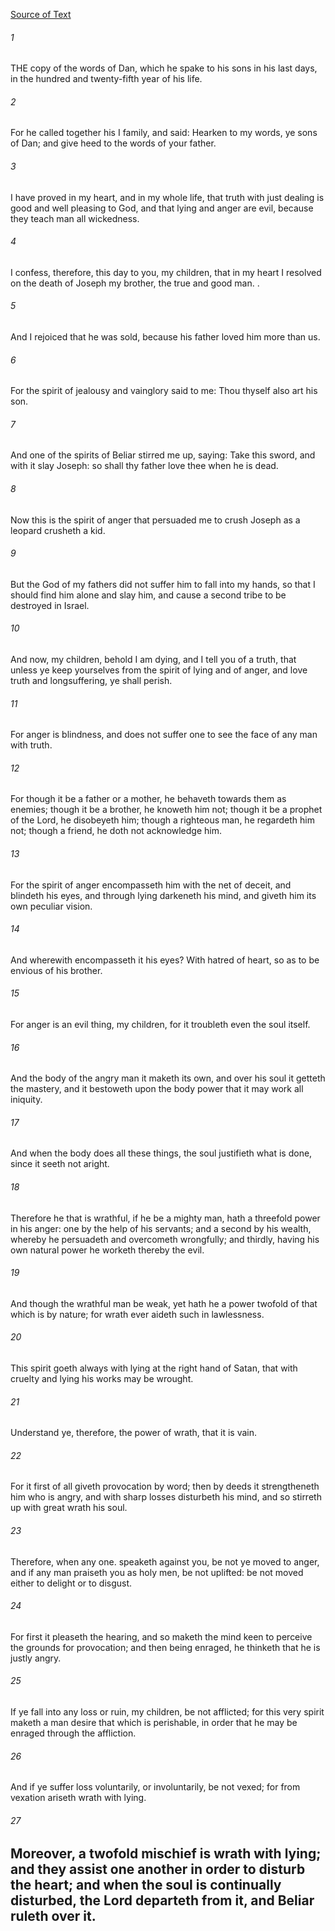 [Source of Text](https://github.com/scrollmapper/bible_databases_deuterocanonical)

###### 1
THE copy of the words of Dan, which he spake to his sons in his last days, in the hundred and twenty-fifth year of his life.

###### 2
For he called together his I family, and said: Hearken to my words, ye sons of Dan; and give heed to the words of your father.

###### 3
I have proved in my heart, and in my whole life, that truth with just dealing is good and well pleasing to God, and that lying and anger are evil, because they teach man all wickedness.

###### 4
I confess, therefore, this day to you, my children, that in my heart I resolved on the death of Joseph my brother, the true and good man. .

###### 5
And I rejoiced that he was sold, because his father loved him more than us.

###### 6
For the spirit of jealousy and vainglory said to me: Thou thyself also art his son.

###### 7
And one of the spirits of Beliar stirred me up, saying: Take this sword, and with it slay Joseph: so shall thy father love thee when he is dead.

###### 8
Now this is the spirit of anger that persuaded me to crush Joseph as a leopard crusheth a kid.

###### 9
But the God of my fathers did not suffer him to fall into my hands, so that I should find him alone and slay him, and cause a second tribe to be destroyed in Israel.

###### 10
And now, my children, behold I am dying, and I tell you of a truth, that unless ye keep yourselves from the spirit of lying and of anger, and love truth and longsuffering, ye shall perish.

###### 11
For anger is blindness, and does not suffer one to see the face of any man with truth.

###### 12
For though it be a father or a mother, he behaveth towards them as enemies; though it be a brother, he knoweth him not; though it be a prophet of the Lord, he disobeyeth him; though a righteous man, he regardeth him not; though a friend, he doth not acknowledge him.

###### 13
For the spirit of anger encompasseth him with the net of deceit, and blindeth his eyes, and through lying darkeneth his mind, and giveth him its own peculiar vision.

###### 14
And wherewith encompasseth it his eyes? With hatred of heart, so as to be envious of his brother.

###### 15
For anger is an evil thing, my children, for it troubleth even the soul itself.

###### 16
And the body of the angry man it maketh its own, and over his soul it getteth the mastery, and it bestoweth upon the body power that it may work all iniquity.

###### 17
And when the body does all these things, the soul justifieth what is done, since it seeth not aright.

###### 18
Therefore he that is wrathful, if he be a mighty man, hath a threefold power in his anger: one by the help of his servants; and a second by his wealth, whereby he persuadeth and overcometh wrongfully; and thirdly, having his own natural power he worketh thereby the evil.

###### 19
And though the wrathful man be weak, yet hath he a power twofold of that which is by nature; for wrath ever aideth such in lawlessness.

###### 20
This spirit goeth always with lying at the right hand of Satan, that with cruelty and lying his works may be wrought.

###### 21
Understand ye, therefore, the power of wrath, that it is vain.

###### 22
For it first of all giveth provocation by word; then by deeds it strengtheneth him who is angry, and with sharp losses disturbeth his mind, and so stirreth up with great wrath his soul.

###### 23
Therefore, when any one. speaketh against you, be not ye moved to anger, and if any man praiseth you as holy men, be not uplifted: be not moved either to delight or to disgust.

###### 24
For first it pleaseth the hearing, and so maketh the mind keen to perceive the grounds for provocation; and then being enraged, he thinketh that he is justly angry.

###### 25
If ye fall into any loss or ruin, my children, be not afflicted; for this very spirit maketh a man desire that which is perishable, in order that he may be enraged through the affliction.

###### 26
And if ye suffer loss voluntarily, or involuntarily, be not vexed; for from vexation ariseth wrath with lying.

###### 27
Moreover, a twofold mischief is wrath with lying; and they assist one another in order to disturb the heart; and when the soul is continually disturbed, the Lord departeth from it, and Beliar ruleth over it.
---